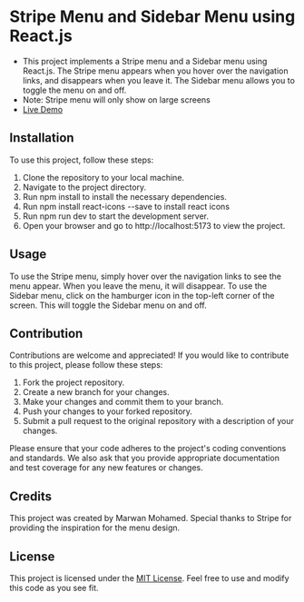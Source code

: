 # Stripe Menu and Sidebar Menu using React.js

- This project implements a Stripe menu and a Sidebar menu using React.js. The Stripe menu appears when you hover over the navigation links, and disappears when you leave it. The Sidebar menu allows you to toggle the menu on and off.
- Note: Stripe menu will only show on large screens
- <a href="https://stripemenu-react.netlify.app/">Live Demo</a>

## Installation

To use this project, follow these steps:
1. Clone the repository to your local machine.
2. Navigate to the project directory.
3. Run npm install to install the necessary dependencies.
4. Run npm install react-icons --save to install react icons
5. Run npm run dev to start the development server.
6. Open your browser and go to http://localhost:5173 to view the project.

## Usage

To use the Stripe menu, simply hover over the navigation links to see the menu appear. When you leave the menu, it will disappear. To use the Sidebar menu, click on the hamburger icon in the top-left corner of the screen. This will toggle the Sidebar menu on and off.

## Contribution

Contributions are welcome and appreciated! If you would like to contribute to this project, please follow these steps:
1. Fork the project repository.
2. Create a new branch for your changes.
3. Make your changes and commit them to your branch.
4. Push your changes to your forked repository.
5. Submit a pull request to the original repository with a description of your changes.

Please ensure that your code adheres to the project's coding conventions and standards. We also ask that you provide appropriate documentation and test coverage for any new features or changes.

## Credits

This project was created by Marwan Mohamed. Special thanks to Stripe for providing the inspiration for the menu design.

## License
This project is licensed under the <a href="https://opensource.org/license/mit/">MIT License</a>. Feel free to use and modify this code as you see fit.

